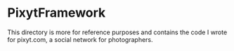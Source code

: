 PixytFramework
==============

This directory is more for reference purposes and contains the code I wrote for pixyt.com, a social network for photographers.
